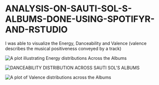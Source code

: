 # ANALYSIS-ON-SAUTI-SOL-S-ALBUMS-DONE-USING-SPOTIFYR-AND-RSTUDIO

I was able to visualize the Energy, Danceability and Valence (valence describes the musical positiveness conveyed by a track)


![A plot illustrating Energy distributions Across the Albums](https://user-images.githubusercontent.com/43335958/201370628-7d59359b-fc40-4330-b9ad-1b28862c9b72.png)



![DANCEABILITY DISTRIBUTION ACROSS SAUTI SOL'S ALBUMS](https://user-images.githubusercontent.com/43335958/201352359-40648290-da7a-4c38-9240-aa5972393cf8.png)


![A plot of Valence distributions across the Albums](https://user-images.githubusercontent.com/43335958/201371285-24882e45-dad4-45cf-8937-b5a17489ec75.png)
